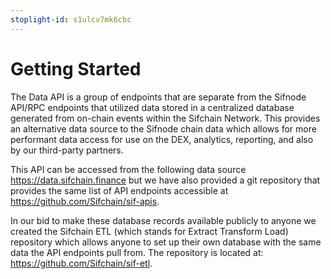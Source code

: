 ```yaml
---
stoplight-id: s1ulcv7mk6cbc
---
```


# Getting Started

The Data API is a group of endpoints that are separate from the Sifnode API/RPC endpoints that utilized data stored in a centralized database generated from on-chain events within the Sifchain Network. This provides an alternative data source to the Sifnode chain data which allows for more performant data access for use on the DEX, analytics, reporting, and also by our third-party partners.

This API can be accessed from the following data source https://data.sifchain.finance but we have also provided a git repository that provides the same list of API endpoints accessible at https://github.com/Sifchain/sif-apis.

In our bid to make these database records available publicly to anyone we created the Sifchain ETL (which stands for Extract Transform Load) repository which allows anyone to set up their own database with the same data the API endpoints pull from. The repository is located at: https://github.com/Sifchain/sif-etl.